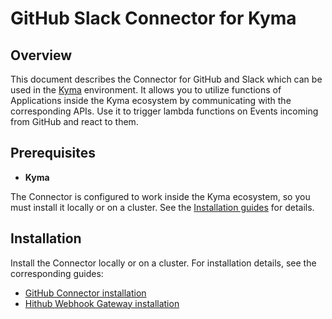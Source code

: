 # GitHub Slack Connector for Kyma


## Overview

This document describes the Connector for GitHub and Slack which can be used in the [Kyma](https://github.com/kyma-project/kyma) environment. It allows you to utilize functions of Applications inside the Kyma ecosystem by communicating with the corresponding APIs. Use it to trigger lambda functions on Events incoming from GitHub and react to them.

## Prerequisites

* **Kyma**

The Connector is configured to work inside the Kyma ecosystem, so you must install it locally or on a cluster. See the [Installation guides](https://kyma-project.io/docs/root/kyma#installation-installation) for details.


## Installation

Install the Connector locally or on a cluster. For installation details, see the corresponding guides:

* [GitHub Connector installation](githubConnector/README.md)
* [Hithub Webhook Gateway installation](githubWebhookGateway/README.md)

